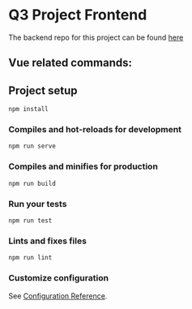 # Q3 Project Frontend

The backend repo for this project can be found [here](https://github.com/theycallmethetailor/chow-mein-backend/blob/master/README.md)



## Vue related commands: 
## Project setup
```
npm install
```

### Compiles and hot-reloads for development
```
npm run serve
```

### Compiles and minifies for production
```
npm run build
```

### Run your tests
```
npm run test
```

### Lints and fixes files
```
npm run lint
```

### Customize configuration
See [Configuration Reference](https://cli.vuejs.org/config/).
